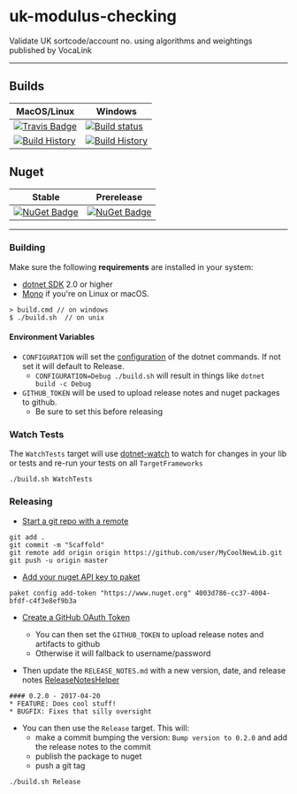 # uk-modulus-checking

Validate UK sortcode/account no. using algorithms and weightings published by VocaLink

---

## Builds

MacOS/Linux | Windows
--- | ---
[![Travis Badge](https://travis-ci.org/MyGithubUsername/AccountNoValidator.svg?branch=master)](https://travis-ci.org/MyGithubUsername/AccountNoValidator) | [![Build status](https://ci.appveyor.com/api/projects/status/github/MyGithubUsername/AccountNoValidator?svg=true)](https://ci.appveyor.com/project/MyGithubUsername/AccountNoValidator)
[![Build History](https://buildstats.info/travisci/chart/MyGithubUsername/AccountNoValidator)](https://travis-ci.org/MyGithubUsername/AccountNoValidator/builds) | [![Build History](https://buildstats.info/appveyor/chart/MyGithubUsername/AccountNoValidator)](https://ci.appveyor.com/project/MyGithubUsername/AccountNoValidator)  


## Nuget 

Stable | Prerelease
--- | ---
[![NuGet Badge](https://buildstats.info/nuget/AccountNoValidator)](https://www.nuget.org/packages/AccountNoValidator/) | [![NuGet Badge](https://buildstats.info/nuget/AccountNoValidator?includePreReleases=true)](https://www.nuget.org/packages/AccountNoValidator/)

---

### Building


Make sure the following **requirements** are installed in your system:

* [dotnet SDK](https://www.microsoft.com/net/download/core) 2.0 or higher
* [Mono](http://www.mono-project.com/) if you're on Linux or macOS.

```
> build.cmd // on windows
$ ./build.sh  // on unix
```

#### Environment Variables

* `CONFIGURATION` will set the [configuration](https://docs.microsoft.com/en-us/dotnet/core/tools/dotnet-build?tabs=netcore2x#options) of the dotnet commands.  If not set it will default to Release.
  * `CONFIGURATION=Debug ./build.sh` will result in things like `dotnet build -c Debug`
* `GITHUB_TOKEN` will be used to upload release notes and nuget packages to github.
  * Be sure to set this before releasing

### Watch Tests

The `WatchTests` target will use [dotnet-watch](https://github.com/aspnet/Docs/blob/master/aspnetcore/tutorials/dotnet-watch.md) to watch for changes in your lib or tests and re-run your tests on all `TargetFrameworks`

```
./build.sh WatchTests
```

### Releasing
* [Start a git repo with a remote](https://help.github.com/articles/adding-an-existing-project-to-github-using-the-command-line/)

```
git add .
git commit -m "Scaffold"
git remote add origin origin https://github.com/user/MyCoolNewLib.git
git push -u origin master
```

* [Add your nuget API key to paket](https://fsprojects.github.io/Paket/paket-config.html#Adding-a-NuGet-API-key)

```
paket config add-token "https://www.nuget.org" 4003d786-cc37-4004-bfdf-c4f3e8ef9b3a
```

* [Create a GitHub OAuth Token](https://help.github.com/articles/creating-a-personal-access-token-for-the-command-line/)
    * You can then set the `GITHUB_TOKEN` to upload release notes and artifacts to github
    * Otherwise it will fallback to username/password


* Then update the `RELEASE_NOTES.md` with a new version, date, and release notes [ReleaseNotesHelper](https://fsharp.github.io/FAKE/apidocs/fake-releasenoteshelper.html)

```
#### 0.2.0 - 2017-04-20
* FEATURE: Does cool stuff!
* BUGFIX: Fixes that silly oversight
```

* You can then use the `Release` target.  This will:
    * make a commit bumping the version:  `Bump version to 0.2.0` and add the release notes to the commit
    * publish the package to nuget
    * push a git tag

```
./build.sh Release
```
